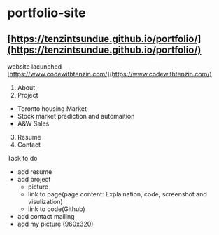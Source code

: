 # portfolio-site

[https://tenzintsundue.github.io/portfolio/](https://tenzintsundue.github.io/portfolio/)
---
website lacunched<br>
[https://www.codewithtenzin.com/](https://www.codewithtenzin.com/)

1. About
2. Project
- Toronto housing Market
- Stock market prediction and automaition
- A&W Sales 
3. Resume
4. Contact


Task to do
- add resume
- add project
  - picture
  - link to page(page content: Explaination, code, screenshot and visulization) 
  - link to code(Github)
- add contact mailing
- add my picture (960x320)

